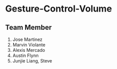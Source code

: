 # Gesture-Control-Volume

## Team Member
1. Jose Martinez
1. Marvin Violante
1. Alexis Mercado
1. Austin Flynn
1. Junjie Liang, Steve
